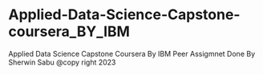 # Applied-Data-Science-Capstone-coursera_BY_IBM
Applied Data Science Capstone Coursera By IBM
Peer Assigmnet Done By Sherwin Sabu
@copy right 2023
